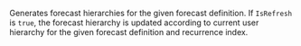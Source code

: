 Generates forecast hierarchies for the given forecast definition. If `IsRefresh` is `true`, the forecast hierarchy is updated according to current user hierarchy for the given forecast definition and recurrence index.